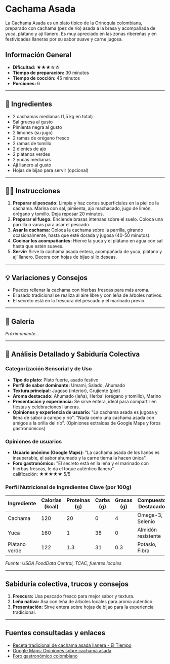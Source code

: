 # Cachama Asada

La Cachama Asada es un plato típico de la Orinoquía colombiana, preparado con cachama (pez de río) asada a la brasa y acompañada de yuca, plátano y ají llanero. Es muy apreciado en las zonas ribereñas y en festividades llaneras por su sabor suave y carne jugosa.

## Información General

* **Dificultad:** ★★★☆☆
* **Tiempo de preparación:** 30 minutos
* **Tiempo de cocción:** 45 minutos
* **Porciones:** 6

---

## 📝 Ingredientes

- 2 cachamas medianas (1,5 kg en total)
- Sal gruesa al gusto
- Pimienta negra al gusto
- 2 limones (su jugo)
- 2 ramas de orégano fresco
- 2 ramas de tomillo
- 2 dientes de ajo
- 2 plátanos verdes
- 2 yucas medianas
- Ají llanero al gusto
- Hojas de bijao para servir (opcional)

---

## 👨‍🍳 Instrucciones

1. **Preparar el pescado:** Limpia y haz cortes superficiales en la piel de la cachama. Marina con sal, pimienta, ajo machacado, jugo de limón, orégano y tomillo. Deja reposar 20 minutos.
2. **Preparar el fuego:** Enciende brasas intensas sobre el suelo. Coloca una parrilla o varas para asar el pescado.
3. **Asar la cachama:** Coloca la cachama sobre la parrilla, girando ocasionalmente, hasta que esté dorada y jugosa (40-50 minutos).
4. **Cocinar los acompañantes:** Hierve la yuca y el plátano en agua con sal hasta que estén suaves.
5. **Servir:** Sirve la cachama asada entera, acompañada de yuca, plátano y ají llanero. Decora con hojas de bijao si lo deseas.

---

## 💡 Variaciones y Consejos

* Puedes rellenar la cachama con hierbas frescas para más aroma.
* El asado tradicional se realiza al aire libre y con leña de árboles nativos.
* El secreto está en la frescura del pescado y el marinado previo.

---

## 📸 Galería

*Próximamente...*

---

## 🔬 Análisis Detallado y Sabiduría Colectiva

### Categorización Sensorial y de Uso

- **Tipo de plato:** Plato fuerte, asado festivo
- **Perfil de sabor dominante:** Umami, Salado, Ahumado
- **Textura principal:** Jugoso (interior), Crujiente (piel)
- **Aroma destacado:** Ahumado (leña), Herbal (orégano y tomillo), Marino
- **Presentación y experiencia:** Se sirve entera, ideal para compartir en fiestas y celebraciones llaneras.
- **Opiniones y experiencia de usuario:** "La cachama asada es jugosa y llena de sabor a campo y río". "Nada como una cachama asada con amigos a la orilla del río". (Opiniones extraídas de Google Maps y foros gastronómicos)

### Opiniones de usuarios

- **Usuario anónimo (Google Maps):** "La cachama asada de los llanos es insuperable, el sabor ahumado y la carne tierna la hacen única".
- **Foro gastronómico:** "El secreto está en la leña y el marinado con hierbas frescas, le da el toque auténtico llanero".  
calificación: ★★★★★ 5/5

### Perfil Nutricional de Ingredientes Clave (por 100g)

| Ingrediente      | Calorías (kcal) | Proteínas (g) | Carbs (g) | Grasas (g) | Compuestos Destacados |
|------------------|-----------------|--------------|-----------|------------|----------------------|
| Cachama          | 120             | 20           | 0         | 4          | Omega-3, Selenio     |
| Yuca             | 160             | 1            | 38        | 0          | Almidón resistente   |
| Plátano verde    | 122             | 1.3          | 31        | 0.3        | Potasio, Fibra       |

*Fuente: USDA FoodData Central, TCAC, fuentes locales*

---

## Sabiduría colectiva, trucos y consejos

1. **Frescura:** Usa pescado fresco para mejor sabor y textura.
2. **Leña nativa:** Asa con leña de árboles locales para aroma auténtico.
3. **Presentación:** Sirve entera sobre hojas de bijao para la experiencia tradicional.

---

## Fuentes consultadas y enlaces

- [Receta tradicional de cachama asada llanera - El Tiempo](https://www.eltiempo.com/vida/receta-cachama-asada-57951)
- [Google Maps: Opiniones sobre cachama asada](https://www.google.com/maps/search/cachama+asada+llanera)
- [Foro gastronómico colombiano](https://www.gastronomiacolombiana.com/foro/cachama-asada)
